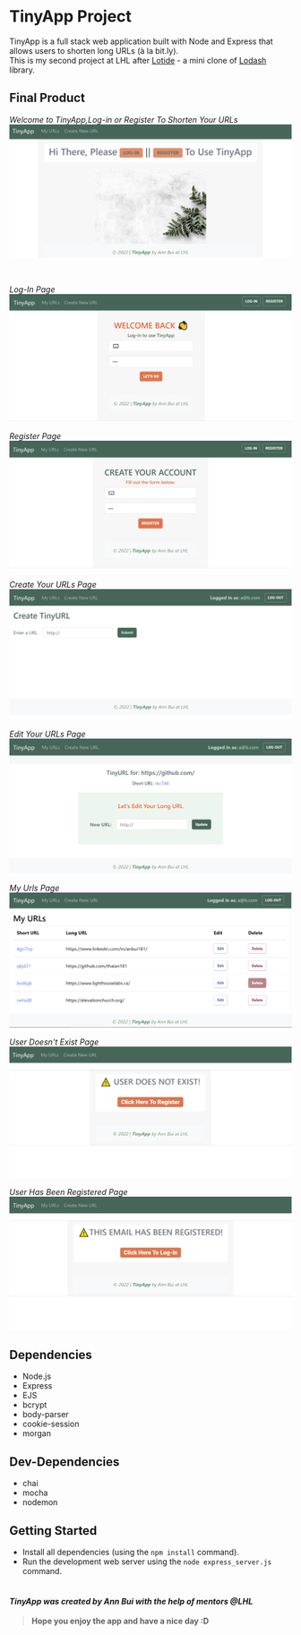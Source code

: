 # TinyApp Project

TinyApp is a full stack web application built with Node and Express that allows users to shorten long URLs (à la bit.ly).
<br>
This is my second project at LHL after [Lotide](https://github.com/thaian161/lotide) - a mini clone of [Lodash](https://lodash.com) library.

## Final Product

_Welcome to TinyApp,Log-in or Register To Shorten Your URLs_
!["Welcome to TinyApp,Log-in or Register To Shorten Your URLs "](https://github.com/thaian161/tinyApp/blob/master/docs/welcome-new-user-page.png)

<br />

_Log-In Page_
!["Log-In Page"](https://github.com/thaian161/tinyApp/blob/master/docs/login-page.png)

_Register Page_
!["Register Page"](https://github.com/thaian161/tinyApp/blob/master/docs/register-newuser-page.png)

_Create Your URLs Page_
!["Create Your URLs Page"](https://github.com/thaian161/tinyApp/blob/master/docs/create-new-url-page.png)

_Edit Your URLs Page_
!["Edit Your URLs Page"](https://github.com/thaian161/tinyApp/blob/master/docs/edit-page.png)

_My Urls Page_
!["My Urls Page"](https://github.com/thaian161/tinyApp/blob/master/docs/my-urls.png)

_User Doesn't Exist Page_
!["User Doesn't Exist Page"](https://github.com/thaian161/tinyApp/blob/master/docs/user-does-not-exist.png)

_User Has Been Registered Page_
!["User Has Been Registered Page"](https://github.com/thaian161/tinyApp/blob/master/docs/user-has-been-registered.png)

## Dependencies

- Node.js
- Express
- EJS
- bcrypt
- body-parser
- cookie-session
- morgan

## Dev-Dependencies

- chai
- mocha
- nodemon

## Getting Started

- Install all dependencies (using the `npm install` command).
- Run the development web server using the `node express_server.js` command.
  <br>
  <br>

#### _TinyApp was created by Ann Bui with the help of mentors @LHL_

> **Hope you enjoy the app and have a nice day :D**
